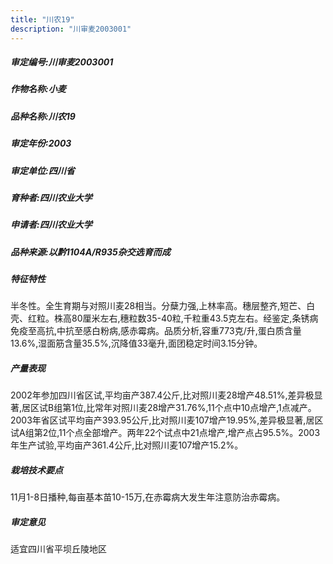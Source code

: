 ```yaml
---
title: "川农19"
description: "川审麦2003001"
---
```

##### 审定编号:川审麦2003001

##### 作物名称:小麦

##### 品种名称:川农19

##### 审定年份:2003

##### 审定单位:四川省

##### 育种者:四川农业大学

##### 申请者:四川农业大学

##### 品种来源:以黔1104A/R935杂交选育而成

##### 特征特性
半冬性。全生育期与对照川麦28相当。分蘖力强,上林率高。穗层整齐,短芒、白壳、红粒。株高80厘米左右,穗粒数35-40粒,千粒重43.5克左右。经鉴定,条锈病免疫至高抗,中抗至感白粉病,感赤霉病。品质分析,容重773克/升,蛋白质含量13.6%,湿面筋含量35.5%,沉降值33毫升,面团稳定时间3.15分钟。

##### 产量表现
2002年参加四川省区试,平均亩产387.4公斤,比对照川麦28增产48.51%,差异极显著,居区试B组第1位,比常年对照川麦28增产31.76%,11个点中10点增产,1点减产。2003年省区试平均亩产393.95公斤,比对照川麦107增产19.95%,差异极显著,居区试A组第2位,11个点全部增产。两年22个试点中21点增产,增产点占95.5%。2003年生产试验,平均亩产361.4公斤,比对照川麦107增产15.2%。

##### 栽培技术要点
11月1-8日播种,每亩基本苗10-15万,在赤霉病大发生年注意防治赤霉病。

##### 审定意见
适宜四川省平坝丘陵地区
